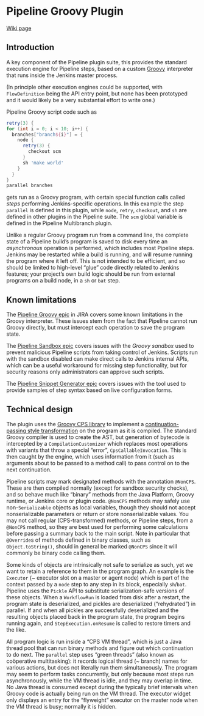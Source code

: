 # Pipeline Groovy Plugin

[Wiki page](https://wiki.jenkins-ci.org/display/JENKINS/Pipeline+Groovy+Plugin)

## Introduction

A key component of the Pipeline plugin suite, this provides the standard execution engine for Pipeline steps, based on a custom [Groovy](http://www.groovy-lang.org/) interpreter that runs inside the Jenkins master process.

(In principle other execution engines could be supported, with `FlowDefinition` being the API entry point, but none has been prototyped and it would likely be a very substantial effort to write one.)

Pipeline Groovy script code such as

```groovy
retry(3) {
for (int i = 0; i < 10; i++) {
  branches["branch${i}"] = {
    node {
      retry(3) {
        checkout scm
      }
      sh 'make world'
    }
  }
}
parallel branches
```

gets run as a Groovy program, with certain special function calls called *steps* performing Jenkins-specific operations.
In this example the step `parallel` is defined in this plugin, while `node`, `retry`, `checkout`, and `sh` are defined in other plugins in the Pipeline suite.
The `scm` global variable is defined in the Pipeline Multibranch plugin.

Unlike a regular Groovy program run from a command line, the complete state of a Pipeline build’s program is saved to disk every time an *asynchronous* operation is performed, which includes most Pipeline steps.
Jenkins may be restarted while a build is running, and will resume running the program where it left off.
This is not intended to be efficient, and so should be limited to high-level “glue” code directly related to Jenkins features;
your project’s own build logic should be run from external programs on a build node, in a `sh` or `bat` step.

## Known limitations

The [Pipeline Groovy epic](https://issues.jenkins-ci.org/browse/JENKINS-35390) in JIRA covers some known limitations in the Groovy interpreter.
These issues stem from the fact that Pipeline cannot run Groovy directly, but must intercept each operation to save the program state.

The [Pipeline Sandbox epic](https://issues.jenkins-ci.org/browse/JENKINS-35391) covers issues with the *Groovy sandbox* used to prevent malicious Pipeline scripts from taking control of Jenkins.
Scripts run with the sandbox disabled can make direct calls to Jenkins internal APIs, which can be a useful workaround for missing step functionality, but for security reasons only administrators can approve such scripts.

The [Pipeline Snippet Generator epic](https://issues.jenkins-ci.org/browse/JENKINS-35393) covers issues with the tool used to provide samples of step syntax based on live configuration forms.

## Technical design

The plugin uses the [Groovy CPS library](https://github.com/cloudbees/groovy-cps/) to implement a [continuation-passing style transformation](https://en.wikipedia.org/wiki/Continuation-passing_style) on the program as it is compiled.
The standard Groovy compiler is used to create the AST, but generation of bytecode is intercepted by a `CompilationCustomizer` which replaces most operations with variants that throw a special “error”, `CpsCallableInvocation`.
This is then caught by the engine, which uses information from it (such as arguments about to be passed to a method call) to pass control on to the next continuation.

Pipeline scripts may mark designated methods with the annotation `@NonCPS`.
These are then compiled normally (except for sandbox security checks), and so behave much like “binary” methods from the Java Platform, Groovy runtime, or Jenkins core or plugin code.
`@NonCPS` methods may safely use non-`Serializable` objects as local variables, though they should not accept nonserializable parameters or return or store nonserializable values.
You may not call regular (CPS-transformed) methods, or Pipeline steps, from a `@NonCPS` method, so they are best used for performing some calculations before passing a summary back to the main script.
Note in particular that `@Override`s of methods defined in binary classes,
such as `Object.toString()`,
should in general be marked `@NonCPS` since it will commonly be binary code calling them.

Some kinds of objects are intrinsically not safe to serialize as such, yet we want to retain a reference to them in the program graph.
An example is the `Executor` (~ executor slot on a master or agent node) which is part of the context passed by a `node` step to any step in its block, especially `sh`/`bat`.
Pipeline uses the `Pickle` API to substitute serialization-safe versions of these objects.
When a `WorkflowRun` is loaded from disk after a restart, the program state is deserialized, and pickles are deserialized (“rehydrated”) in parallel.
If and when all pickles are successfully deserialized and the resulting objects placed back in the program state, the program begins running again, and `StepExecution.onResume` is called to restore timers and the like.

All program logic is run inside a “CPS VM thread”, which is just a Java thread pool that can run binary methods and figure out which continuation to do next.
The `parallel` step uses “green threads” (also known as coöperative multitasking): it records logical thread (~ branch) names for various actions, but does not literally run them simultaneously.
The program may seem to perform tasks concurrently, but only because most steps run asynchronously, while the VM thread is idle, and they may overlap in time.
No Java thread is consumed except during the typically brief intervals when Groovy code is actually being run on the VM thread.
The executor widget only displays an entry for the “flyweight” executor on the master node when the VM thread is busy; normally it is hidden.
